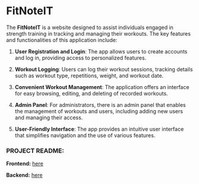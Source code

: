 # FitNoteIT

The **FitNoteIT** is a website designed to assist individuals engaged in strength training in tracking and managing their workouts. The key features and functionalities of this application include:

1. **User Registration and Login**: The app allows users to create accounts and log in, providing access to personalized features.

2. **Workout Logging**: Users can log their workout sessions, tracking details such as workout type, repetitions, weight, and workout date.

3. **Convenient Workout Management**: The application offers an interface for easy browsing, editing, and deleting of recorded workouts.

4. **Admin Panel**: For administrators, there is an admin panel that enables the management of workouts and users, including adding new users and managing their access.

5. **User-Friendly Interface**: The app provides an intuitive user interface that simplifies navigation and the use of various features.


### **PROJECT README:**

**Frontend:** [here](./packages/FitNoteIT-frontend/README.md)

**Backend:** [here](./packages/FitNoteIT-backend/README.md)

